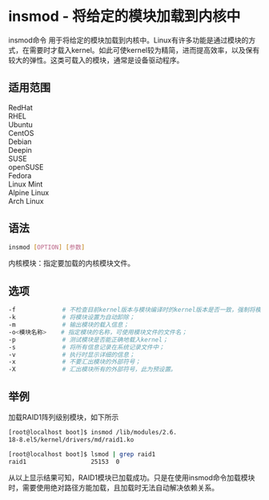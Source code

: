 # insmod - 将给定的模块加载到内核中

insmod命令 用于将给定的模块加载到内核中。Linux有许多功能是通过模块的方式，在需要时才载入kernel。如此可使kernel较为精简，进而提高效率，以及保有较大的弹性。这类可载入的模块，通常是设备驱动程序。

## 适用范围

<!-- <div class="svg linux">Linux</div> -->
<div class="svg redhat">RedHat</div>
<div class="svg rhel">RHEL</div>
<div class="svg ubuntu">Ubuntu</div>
<div class="svg centos">CentOS</div>
<div class="svg debian">Debian</div>
<div class="svg deepin">Deepin</div>
<div class="svg suse">SUSE</div>
<div class="svg opensuse">openSUSE</div>
<div class="svg fedora">Fedora</div>
<div class="svg linuxmint">Linux Mint</div>
<!-- <div class="svg mxlinux">MX Linux</div> -->
<div class="svg alpinelinux">Alpine Linux</div>
<div class="svg archlinux">Arch Linux</div>

## 语法

``` bash
insmod [OPTION] [参数]
```
内核模块：指定要加载的内核模块文件。

## 选项

``` bash
-f             # 不检查目前kernel版本与模块编译时的kernel版本是否一致，强制将模块载入；
-k             # 将模块设置为自动卸除；
-m             # 输出模块的载入信息；
-o<模块名称>    # 指定模块的名称，可使用模块文件的文件名；
-p             # 测试模块是否能正确地载入kernel；
-s             # 将所有信息记录在系统记录文件中；
-v             # 执行时显示详细的信息；
-x             # 不要汇出模块的外部符号；
-X             # 汇出模块所有的外部符号，此为预设置。
```
## 举例
加载RAID1阵列级别模块，如下所示
``` bash
[root@localhost boot]$ insmod /lib/modules/2.6.
18-8.el5/kernel/drivers/md/raid1.ko  

[root@localhost boot]$ lsmod | grep raid1
raid1                  25153  0
```

从以上显示结果可知，RAID1模块已加载成功。只是在使用insmod命令加载模块时，需要使用绝对路径方能加载，且加载时无法自动解决依赖关系。